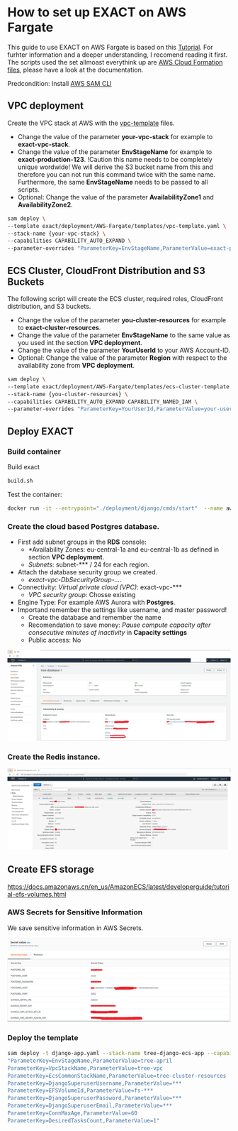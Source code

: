 # How to set up EXACT on AWS Fargate

This guide to use EXACT on AWS Fargate is based on this [Tutorial](https://treeschema.com/blog/comprehensive-ecs-deployments-vpcs-deployment/). For furhter information and a deeper understanding, I recomend reading it first. The scripts used the set allmoast everythink up are [AWS Cloud Formation files](https://aws.amazon.com/cloudformation/), please have a look at the documentation.

Predcondition: Install [AWS SAM CLI](https://docs.aws.amazon.com/serverless-application-model/latest/developerguide/serverless-sam-cli-install.html) 

## VPC deployment 

Create the VPC stack at AWS with the [vpc-template](templates/vpc-template.yaml) files. 
- Change the value of the parameter **your-vpc-stack** for example to **exact-vpc-stack**.
- Change the value of the parameter **EnvStageName** for example to **exact-production-123**. !Caution this name needs to be completely unique wordwide! We will derive the S3 bucket name from this and therefore you can not run this command twice with the same name. Furthermore, the same **EnvStageName** needs to be passed to all scripts. 
- Optional: Change the value of the parameter **AvailabilityZone1** and **AvailabilityZone2**.

``` bash
sam deploy \
--template exact/deployment/AWS-Fargate/templates/vpc-template.yaml \
--stack-name {your-vpc-stack} \
--capabilities CAPABILITY_AUTO_EXPAND \
--parameter-overrides "ParameterKey=EnvStageName,ParameterValue=exact-production-april ParameterKey=AvailabilityZone1,ParameterValue=eu-central-1a ParameterKey=AvailabilityZone2,ParameterValue=eu-central-1b"
``` 

## ECS Cluster, CloudFront Distribution and S3 Buckets

The following script will create the ECS cluster, required roles, CloudFront distribution, and S3 buckets. 
- Change the value of the parameter **you-cluster-resources** for example to **exact-cluster-resources**.
- Change the value of the parameter **EnvStageName** to the same value as you used int the section **VPC deployment**.
- Change the value of the parameter **YourUserId** to your AWS Account-ID.
- Optional: Change the value of the parameter **Region** with respect to the availability zone from **VPC deployment**.
```bash 
sam deploy \
--template exact/deployment/AWS-Fargate/templates/ecs-cluster-template.yaml \
--stack-name {you-cluster-resources} \
--capabilities CAPABILITY_AUTO_EXPAND CAPABILITY_NAMED_IAM \
--parameter-overrides "ParameterKey=YourUserId,ParameterValue=your-user-id ParameterKey=EnvStageName,ParameterValue=exact-production-april ParameterKey=Region,ParameterValue=eu-central-1"
```
## Deploy EXACT

### Build container

Build exact

``` bash
build.sh
```

Test the container:

``` bash
docker run -it --entrypoint="./deployment/django/cmds/start"  --name aws_exact_02  ******.dkr.ecr.eu-central-1.amazonaws.com/django_ecs_app:0.0.1
```

### Create the cloud based **Postgres** database. 

- First add subnet groups in the **RDS** console: 
    - *Availability Zones: eu-central-1a and eu-central-1b as defined in section **VPC deployment**.
    - *Subnets*: subnet-*** / 24 for each region.
- Attach the database security group we created. 
    - *exact-vpc-DbSecurityGroup-....*
- Connectivity: *Virtual private cloud (VPC)*: exact-vpc-***
    - *VPC security group*: Chosse existing
- Engine Type: For example AWS Aurora with **Postgres**. 
- Importand remember the settings like username, and master password!
    - Create the database and remember the name
    - Recomendation to save money: *Pause compute capacity after consecutive minutes of inactivity* in **Capacity settings**
    - Public access: No

![DB](images/DB.png)

### Create the Redis instance.

![DB](images/Cache.png)

## Create EFS storage

https://docs.amazonaws.cn/en_us/AmazonECS/latest/developerguide/tutorial-efs-volumes.html

### AWS Secrets for Sensitive Information

We save sensitive information in AWS Secrets. 

![DB](images/SecrectValues.png)

### Deploy the template

``` bash
sam deploy -t django-app.yaml --stack-name tree-django-ecs-app --capabilities CAPABILITY_IAM  --parameter-overrides 
"ParameterKey=EnvStageName,ParameterValue=tree-april 
ParameterKey=VpcStackName,ParameterValue=tree-vpc  
ParameterKey=EcsCommonStackName,ParameterValue=tree-cluster-resources 
ParameterKey=DjangoSuperuserUsername,ParameterValue=*** 
ParameterKey=EFSVolumeId,ParameterValue=fs-*** 
ParameterKey=DjangoSuperuserPassword,ParameterValue=*** 
ParameterKey=DjangoSuperuserEmail,ParameterValue=*** 
ParameterKey=ConnMaxAge,ParameterValue=60 
ParameterKey=DesiredTasksCount,ParameterValue=1"
```

